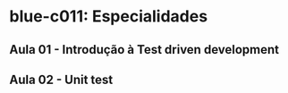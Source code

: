 # blue-c011: Especialidades

## Aula 01 - Introdução à Test driven development

## Aula 02 - Unit test